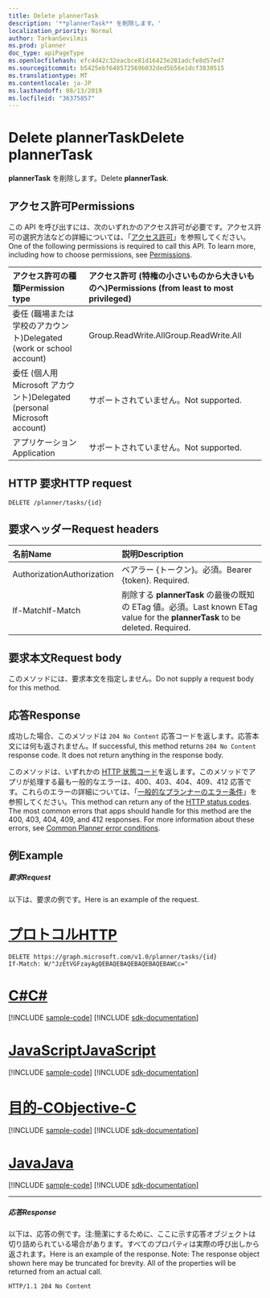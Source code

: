 ```yaml
---
title: Delete plannerTask
description: '**plannerTask** を削除します。'
localization_priority: Normal
author: TarkanSevilmis
ms.prod: planner
doc_type: apiPageType
ms.openlocfilehash: efc4d42c32eacbce81d16423e281adcfe8d57ed7
ms.sourcegitcommit: b5425ebf648572569b032ded5b56e1dcf3830515
ms.translationtype: MT
ms.contentlocale: ja-JP
ms.lasthandoff: 08/13/2019
ms.locfileid: "36375857"
---
```

# <a name="delete-plannertask"></a><span data-ttu-id="3a654-103">Delete plannerTask</span><span class="sxs-lookup"><span data-stu-id="3a654-103">Delete plannerTask</span></span>

<span data-ttu-id="3a654-104">**plannerTask** を削除します。</span><span class="sxs-lookup"><span data-stu-id="3a654-104">Delete **plannerTask**.</span></span>
## <a name="permissions"></a><span data-ttu-id="3a654-105">アクセス許可</span><span class="sxs-lookup"><span data-stu-id="3a654-105">Permissions</span></span>
<span data-ttu-id="3a654-p101">この API を呼び出すには、次のいずれかのアクセス許可が必要です。アクセス許可の選択方法などの詳細については、「[アクセス許可](/graph/permissions-reference)」を参照してください。</span><span class="sxs-lookup"><span data-stu-id="3a654-p101">One of the following permissions is required to call this API. To learn more, including how to choose permissions, see [Permissions](/graph/permissions-reference).</span></span>

|<span data-ttu-id="3a654-108">アクセス許可の種類</span><span class="sxs-lookup"><span data-stu-id="3a654-108">Permission type</span></span>      | <span data-ttu-id="3a654-109">アクセス許可 (特権の小さいものから大きいものへ)</span><span class="sxs-lookup"><span data-stu-id="3a654-109">Permissions (from least to most privileged)</span></span>              |
|:--------------------|:---------------------------------------------------------|
|<span data-ttu-id="3a654-110">委任 (職場または学校のアカウント)</span><span class="sxs-lookup"><span data-stu-id="3a654-110">Delegated (work or school account)</span></span> | <span data-ttu-id="3a654-111">Group.ReadWrite.All</span><span class="sxs-lookup"><span data-stu-id="3a654-111">Group.ReadWrite.All</span></span>    |
|<span data-ttu-id="3a654-112">委任 (個人用 Microsoft アカウント)</span><span class="sxs-lookup"><span data-stu-id="3a654-112">Delegated (personal Microsoft account)</span></span> | <span data-ttu-id="3a654-113">サポートされていません。</span><span class="sxs-lookup"><span data-stu-id="3a654-113">Not supported.</span></span>    |
|<span data-ttu-id="3a654-114">アプリケーション</span><span class="sxs-lookup"><span data-stu-id="3a654-114">Application</span></span> | <span data-ttu-id="3a654-115">サポートされていません。</span><span class="sxs-lookup"><span data-stu-id="3a654-115">Not supported.</span></span> |

## <a name="http-request"></a><span data-ttu-id="3a654-116">HTTP 要求</span><span class="sxs-lookup"><span data-stu-id="3a654-116">HTTP request</span></span>
<!-- { "blockType": "ignored" } -->
```http
DELETE /planner/tasks/{id}
```
## <a name="request-headers"></a><span data-ttu-id="3a654-117">要求ヘッダー</span><span class="sxs-lookup"><span data-stu-id="3a654-117">Request headers</span></span>
| <span data-ttu-id="3a654-118">名前</span><span class="sxs-lookup"><span data-stu-id="3a654-118">Name</span></span>       | <span data-ttu-id="3a654-119">説明</span><span class="sxs-lookup"><span data-stu-id="3a654-119">Description</span></span>|
|:---------------|:----------|
| <span data-ttu-id="3a654-120">Authorization</span><span class="sxs-lookup"><span data-stu-id="3a654-120">Authorization</span></span>  | <span data-ttu-id="3a654-p102">ベアラー {トークン}。必須。</span><span class="sxs-lookup"><span data-stu-id="3a654-p102">Bearer {token}. Required.</span></span> |
| <span data-ttu-id="3a654-123">If-Match</span><span class="sxs-lookup"><span data-stu-id="3a654-123">If-Match</span></span>  | <span data-ttu-id="3a654-p103">削除する **plannerTask** の最後の既知の ETag 値。必須。</span><span class="sxs-lookup"><span data-stu-id="3a654-p103">Last known ETag value for the **plannerTask** to be deleted. Required.</span></span>|

## <a name="request-body"></a><span data-ttu-id="3a654-126">要求本文</span><span class="sxs-lookup"><span data-stu-id="3a654-126">Request body</span></span>
<span data-ttu-id="3a654-127">このメソッドには、要求本文を指定しません。</span><span class="sxs-lookup"><span data-stu-id="3a654-127">Do not supply a request body for this method.</span></span>

## <a name="response"></a><span data-ttu-id="3a654-128">応答</span><span class="sxs-lookup"><span data-stu-id="3a654-128">Response</span></span>

<span data-ttu-id="3a654-p104">成功した場合、このメソッドは `204 No Content` 応答コードを返します。応答本文には何も返されません。</span><span class="sxs-lookup"><span data-stu-id="3a654-p104">If successful, this method returns `204 No Content` response code. It does not return anything in the response body.</span></span>

<span data-ttu-id="3a654-p105">このメソッドは、いずれかの [HTTP 状態コード](/graph/errors)を返します。このメソッドでアプリが処理する最も一般的なエラーは、400、403、404、409、412 応答です。これらのエラーの詳細については、「[一般的なプランナーのエラー条件](../resources/planner-overview.md#common-planner-error-conditions)」を参照してください。</span><span class="sxs-lookup"><span data-stu-id="3a654-p105">This method can return any of the [HTTP status codes](/graph/errors). The most common errors that apps should handle for this method are the 400, 403, 404, 409, and 412 responses. For more information about these errors, see [Common Planner error conditions](../resources/planner-overview.md#common-planner-error-conditions).</span></span>

## <a name="example"></a><span data-ttu-id="3a654-134">例</span><span class="sxs-lookup"><span data-stu-id="3a654-134">Example</span></span>
##### <a name="request"></a><span data-ttu-id="3a654-135">要求</span><span class="sxs-lookup"><span data-stu-id="3a654-135">Request</span></span>
<span data-ttu-id="3a654-136">以下は、要求の例です。</span><span class="sxs-lookup"><span data-stu-id="3a654-136">Here is an example of the request.</span></span>

# <a name="httptabhttp"></a>[<span data-ttu-id="3a654-137">プロトコル</span><span class="sxs-lookup"><span data-stu-id="3a654-137">HTTP</span></span>](#tab/http)
<!-- {
  "blockType": "request",
  "name": "delete_plannertask"
}-->
```http
DELETE https://graph.microsoft.com/v1.0/planner/tasks/{id}
If-Match: W/"JzEtVGFzayAgQEBAQEBAQEBAQEBAQEBAWCc="
```
# <a name="ctabcsharp"></a>[<span data-ttu-id="3a654-138">C#</span><span class="sxs-lookup"><span data-stu-id="3a654-138">C#</span></span>](#tab/csharp)
[!INCLUDE [sample-code](../includes/snippets/csharp/delete-plannertask-csharp-snippets.md)]
[!INCLUDE [sdk-documentation](../includes/snippets/snippets-sdk-documentation-link.md)]

# <a name="javascripttabjavascript"></a>[<span data-ttu-id="3a654-139">JavaScript</span><span class="sxs-lookup"><span data-stu-id="3a654-139">JavaScript</span></span>](#tab/javascript)
[!INCLUDE [sample-code](../includes/snippets/javascript/delete-plannertask-javascript-snippets.md)]
[!INCLUDE [sdk-documentation](../includes/snippets/snippets-sdk-documentation-link.md)]

# <a name="objective-ctabobjc"></a>[<span data-ttu-id="3a654-140">目的-C</span><span class="sxs-lookup"><span data-stu-id="3a654-140">Objective-C</span></span>](#tab/objc)
[!INCLUDE [sample-code](../includes/snippets/objc/delete-plannertask-objc-snippets.md)]
[!INCLUDE [sdk-documentation](../includes/snippets/snippets-sdk-documentation-link.md)]

# <a name="javatabjava"></a>[<span data-ttu-id="3a654-141">Java</span><span class="sxs-lookup"><span data-stu-id="3a654-141">Java</span></span>](#tab/java)
[!INCLUDE [sample-code](../includes/snippets/java/delete-plannertask-java-snippets.md)]
[!INCLUDE [sdk-documentation](../includes/snippets/snippets-sdk-documentation-link.md)]

---

##### <a name="response"></a><span data-ttu-id="3a654-142">応答</span><span class="sxs-lookup"><span data-stu-id="3a654-142">Response</span></span>
<span data-ttu-id="3a654-p106">以下は、応答の例です。注:簡潔にするために、ここに示す応答オブジェクトは切り詰められている場合があります。すべてのプロパティは実際の呼び出しから返されます。</span><span class="sxs-lookup"><span data-stu-id="3a654-p106">Here is an example of the response. Note: The response object shown here may be truncated for brevity. All of the properties will be returned from an actual call.</span></span>
<!-- {
  "blockType": "response",
  "truncated": true
} -->
```http
HTTP/1.1 204 No Content
```

<!-- uuid: 8fcb5dbc-d5aa-4681-8e31-b001d5168d79
2015-10-25 14:57:30 UTC -->
<!-- {
  "type": "#page.annotation",
  "description": "Delete plannerTask",
  "keywords": "",
  "section": "documentation",
  "tocPath": "",
  "suppressions": [
  ]
}-->
